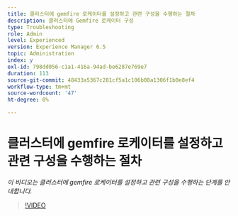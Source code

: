 ```yaml
---
title: 클러스터에 gemfire 로케이터를 설정하고 관련 구성을 수행하는 절차
description: 클러스터에 Gemfire 로케이터 구성
type: Troubleshooting
role: Admin
level: Experienced
version: Experience Manager 6.5
topic: Administration
index: y
exl-id: 798dd056-c1a1-416a-94ad-be6287e769e7
duration: 113
source-git-commit: 48433a5367c281cf5a1c106b08a1306f1b0e8ef4
workflow-type: tm+mt
source-wordcount: '47'
ht-degree: 0%

---
```


# 클러스터에 gemfire 로케이터를 설정하고 관련 구성을 수행하는 절차

*이 비디오는 클러스터에 gemfire 로케이터를 설정하고 관련 구성을 수행하는 단계를 안내합니다.*

>[!VIDEO](https://video.tv.adobe.com/v/3417182?quality=12&learn=on&captions=kor)
